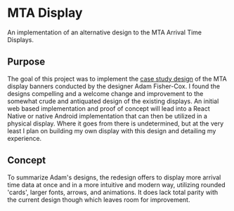 # MTA Display

An implementation of an alternative design to the MTA Arrival Time Displays.

## Purpose

The goal of this project was to implement
the [case study design](https://www.adamfishercox.com/portfolio/countdown-clocks-for-the-mta/) of the MTA display
banners conducted by the designer Adam Fisher-Cox. I found the designs compelling and a welcome change and improvement
to the somewhat crude and antiquated design of the existing displays. An initial web based implementation and proof of
concept will lead into a React Native or native Android implementation that can then be utilized in a physical display.
Where it goes from there is undetermined, but at the very least I plan on building my own display with this design and
detailing my experience.

## Concept

To summarize Adam's designs, the redesign offers to display more arrival time data at once and in a more intuitive and
modern way, utilizing rounded 'cards', larger fonts, arrows, and animations. It does lack total parity with the current
design though which leaves room for improvement.
